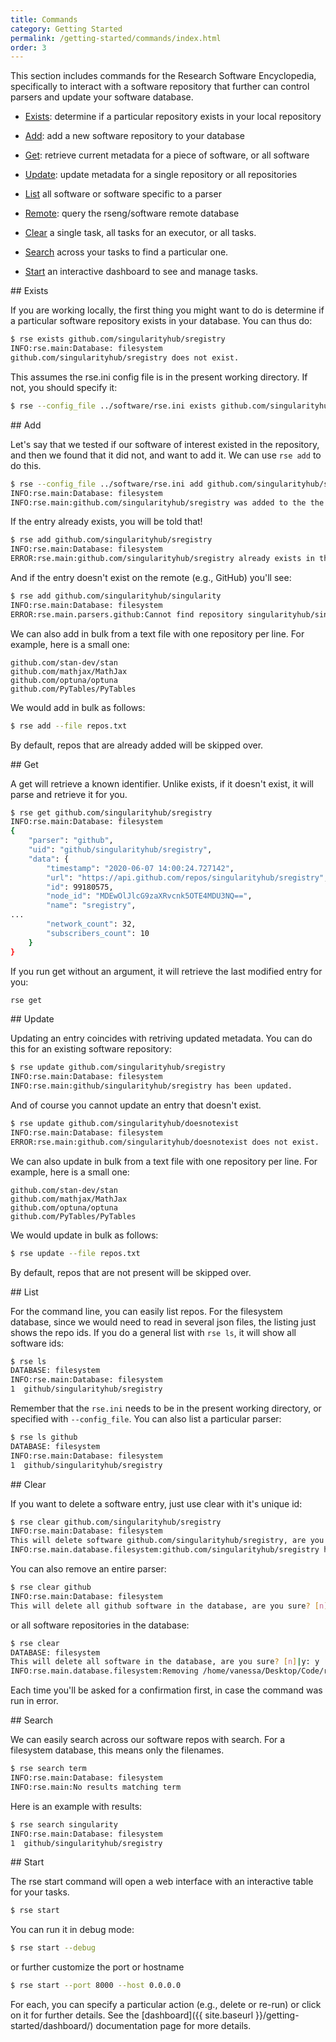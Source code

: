 ```yaml
---
title: Commands
category: Getting Started
permalink: /getting-started/commands/index.html
order: 3
---
```


This section includes commands for the Research Software Encyclopedia, specifically
to interact with a software repository that further can control parsers and update
your software database.

 - [Exists](#exists): determine if a particular repository exists in your local repository
 - [Add](#add): add a new software repository to your database
 - [Get](#get): retrieve current metadata for a piece of software, or all software
 - [Update](#update): update metadata for a single repository or all repositories
 - [List](#list) all software or software specific to a parser

 - [Remote](#remote): query the rseng/software remote database
 - [Clear](#clear) a single task, all tasks for an executor, or all tasks.
 - [Search](#search) across your tasks to find a particular one.
 - [Start](#start) an interactive dashboard to see and manage tasks.


<a id="exists">
## Exists

If you are working locally, the first thing you might want to do is determine if
a particular software repository exists in your database. You can thus do:

```bash
$ rse exists github.com/singularityhub/sregistry
INFO:rse.main:Database: filesystem
github.com/singularityhub/sregistry does not exist.
```

This assumes the rse.ini config file is in the present working directory. If not,
you should specify it:

```bash
$ rse --config_file ../software/rse.ini exists github.com/singularityhub/sregistry
```

<a id="add">
## Add

Let's say that we tested if our software of interest existed in the repository,
and then we found that it did not, and want to add it. We can use `rse add`
to do this.

```bash
$ rse --config_file ../software/rse.ini add github.com/singularityhub/sregistry
INFO:rse.main:Database: filesystem
INFO:rse.main:github.com/singularityhub/sregistry was added to the the database.
```

If the entry already exists, you will be told that!

```bash
$ rse add github.com/singularityhub/sregistry
INFO:rse.main:Database: filesystem
ERROR:rse.main:github.com/singularityhub/sregistry already exists in the database.
```

And if the entry doesn't exist on the remote (e.g., GitHub) you'll see:

```bash
$ rse add github.com/singularityhub/singularity
INFO:rse.main:Database: filesystem
ERROR:rse.main.parsers.github:Cannot find repository singularityhub/singularity.
```

We can also add in bulk from a text file with one repository per line. For
example, here is a small one:

```
github.com/stan-dev/stan
github.com/mathjax/MathJax
github.com/optuna/optuna
github.com/PyTables/PyTables
```

We would add in bulk as follows:

```bash
$ rse add --file repos.txt
```

By default, repos that are already added will be skipped over.

<a id="get">
## Get 

A get will retrieve a known identifier. Unlike exists, if it doesn't exist, it will
parse and retrieve it for you.

```bash
$ rse get github.com/singularityhub/sregistry
INFO:rse.main:Database: filesystem
{
    "parser": "github",
    "uid": "github/singularityhub/sregistry",
    "data": {
        "timestamp": "2020-06-07 14:00:24.727142",
        "url": "https://api.github.com/repos/singularityhub/sregistry",
        "id": 99180575,
        "node_id": "MDEwOlJlcG9zaXRvcnk5OTE4MDU3NQ==",
        "name": "sregistry",
...
        "network_count": 32,
        "subscribers_count": 10
    }
}
```

If you run get without an argument, it will retrieve the last modified entry
for you:

```bash
rse get
```

<a id="update">
## Update

Updating an entry coincides with retriving updated metadata. You can do this
for an existing software repository:

```bash
$ rse update github.com/singularityhub/sregistry
INFO:rse.main:Database: filesystem
INFO:rse.main:github/singularityhub/sregistry has been updated.
```

And of course you cannot update an entry that doesn't exist.

```bash
$ rse update github.com/singularityhub/doesnotexist
INFO:rse.main:Database: filesystem
ERROR:rse.main:github.com/singularityhub/doesnotexist does not exist.
```

We can also update in bulk from a text file with one repository per line. For
example, here is a small one:

```
github.com/stan-dev/stan
github.com/mathjax/MathJax
github.com/optuna/optuna
github.com/PyTables/PyTables
```

We would update in bulk as follows:

```bash
$ rse update --file repos.txt
```

By default, repos that are not present will be skipped over.

<a id="list">
## List

For the command line, you can easily list repos. For the filesystem database,
since we would need to read in several json files, the listing just shows the
repo ids. If you do a general list with `rse ls`, it will show all software ids:

```bash
$ rse ls
DATABASE: filesystem
INFO:rse.main:Database: filesystem
1  github/singularityhub/sregistry
```

Remember that the `rse.ini` needs to be in the present working directory, or specified
with `--config_file`. You can also list a particular parser:

```bash
$ rse ls github
DATABASE: filesystem
INFO:rse.main:Database: filesystem
1  github/singularityhub/sregistry
```

<a id="clear">
## Clear

If you want to delete a software entry, just use clear with it's unique id:

```bash
$ rse clear github.com/singularityhub/sregistry
INFO:rse.main:Database: filesystem
This will delete software github.com/singularityhub/sregistry, are you sure? [n]|y: y
INFO:rse.main.database.filesystem:github.com/singularityhub/sregistry has been removed.
```

You can also remove an entire parser:

```bash
$ rse clear github
INFO:rse.main:Database: filesystem
This will delete all github software in the database, are you sure? [n]|y: y
```

or all software repositories in the database:

```bash
$ rse clear
DATABASE: filesystem
This will delete all software in the database, are you sure? [n]|y: y
INFO:rse.main.database.filesystem:Removing /home/vanessa/Desktop/Code/rseng/software/database/github
```

Each time you'll be asked for a confirmation first, in case the command was 
run in error.



<a id="search">
## Search

We can easily search across our software repos with search. For a filesystem
database, this means only the filenames.

```bash
$ rse search term
INFO:rse.main:Database: filesystem
INFO:rse.main:No results matching term
```

Here is an example with results:
```bash
$ rse search singularity
INFO:rse.main:Database: filesystem
1  github/singularityhub/sregistry
```

<a id="start">
## Start

The rse start command will open a web interface with an interactive table
for your tasks. 

```bash
$ rse start
```

You can run it in debug mode:

```bash
$ rse start --debug
```

or further customize the port or hostname

```bash
$ rse start --port 8000 --host 0.0.0.0
```

For each, you can specify a particular action (e.g., delete or re-run)
or click on it for further details.  See the [dashboard]({{ site.baseurl }}/getting-started/dashboard/) 
documentation page for more details.
